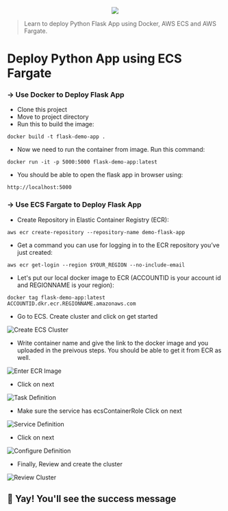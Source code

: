 <div align="center">
  <img src="https://i.imgur.com/WqFMNzz.png"/>
</div>

> Learn to deploy Python Flask App using Docker, AWS ECS and AWS Fargate.

# Deploy Python App using ECS Fargate

### → Use Docker to Deploy Flask App
- Clone this project
- Move to project directory 
- Run this to build the image:
```
docker build -t flask-demo-app .
```
- Now we need to run the container from image. Run this command:
```
docker run -it -p 5000:5000 flask-demo-app:latest
```
- You should be able to open the flask app in browser using:
```
http://localhost:5000
```

### → Use ECS Fargate to Deploy Flask App
- Create Repository in Elastic Container Registry (ECR):

```aws ecr create-repository --repository-name demo-flask-app```
- Get a command you can use for logging in to the ECR repository you’ve just created:

```aws ecr get-login --region $YOUR_REGION --no-include-email```
- Let's put our local docker image to ECR (ACCOUNTID is your account id and REGIONNAME is your region):

```docker tag flask-demo-app:latest ACCOUNTID.dkr.ecr.REGIONNAME.amazonaws.com```

- Go to ECS. Create cluster and click on get started

![Create ECS Cluster](/images/screenshot-1.png)

- Write container name and give the link to the docker image and you uploaded in the preivous steps. You should be able to get it from ECR as well.

![Enter ECR Image](/images/screenshot-2.png)

- Click on next

![Task Definition](/images/screenshot-3.png)

- Make sure the service has ecsContainerRole Click on next

![Service Definition](/images/screenshot-4.png)

- Click on next

![Configure Definition](/images/screenshot-5.png)

- Finally, Review and create the cluster 

![Review Cluster](/images/screenshot-6.png)

## :100: Yay! You'll see the success message

